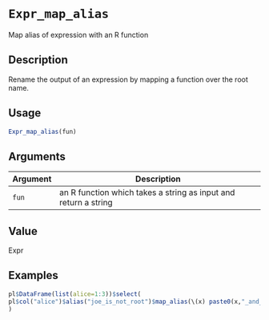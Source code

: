 # `Expr_map_alias`

Map alias of expression with an R function


## Description

Rename the output of an expression by mapping a function over the root name.


## Usage

```r
Expr_map_alias(fun)
```


## Arguments

Argument      |Description
------------- |----------------
`fun`     |     an R function which takes a string as input and return a string


## Value

Expr


## Examples

```r
pl$DataFrame(list(alice=1:3))$select(
pl$col("alice")$alias("joe_is_not_root")$map_alias(\(x) paste0(x,"_and_bob"))
)
```


